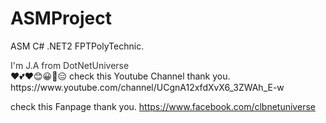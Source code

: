 # ASMProject
ASM C# .NET2 FPTPolyTechnic.
<div class='net' style="color: #333;"> I'm J.A from DotNetUniverse </div>
<!-- My Team  -->
❤️💕❤️😊😀🌚😑
check this Youtube Channel thank you.
https://www.youtube.com/channel/UCgnA12xfdXvX6_3ZWAh_E-w

check this Fanpage thank you.
https://www.facebook.com/clbnetuniverse
